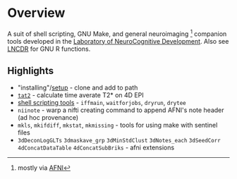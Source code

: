 # Overview

A suit of shell scripting, GNU Make, and general neuroimaging [^AFNI] companion tools developed in the [Laboratory of NeuroCognitive Development](https://lncd.pitt.edu). Also see [LNCDR](https://github.com/LabNeuroCogDevel/LNCDR) for GNU R functions.

[^AFNI]: mostly via [AFNI](afni.nimh.nih.gov/)
## Highlights

* "installing"/[setup](lncdtools_setup) - clone and add to path
* [`tat2`](tat2) - calculate time averate T2* on 4D EPI
* [shell scripting tools](shell) - `iffmain`,  `waitforjobs`, `dryrun`, `drytee`
* `niinote` - warp a nifti creating command to append AFNI's note header (ad hoc provenance)
* `mkls`, `mkifdiff`, `mkstat`, `mkmissing` - tools for using make with sentinel files
* `3dDeconLogGLTs` `3dmaskave_grp` `3dMinStdClust` `3dNotes_each` `3dSeedCorr` `4dConcatDataTable` `4dConcatSubBriks` - afni extensions
